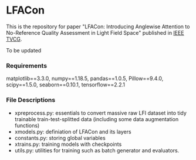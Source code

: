# LFACon
This is the repository for paper "LFACon: Introducing Anglewise Attention to No-Reference Quality Assessment in Light Field Space" published in [IEEE TVCG](https://ieeexplore.ieee.org/document/10049721).

To be updated



### Requirements
matplotlib==3.3.0,
numpy==1.18.5,
pandas==1.0.5,
Pillow==9.4.0,
scipy==1.5.0,
seaborn==0.10.1,
tensorflow==2.2.1



### File Descriptions
* xpreprocess.py: essentials to convert massive raw LFI dataset into tidy trainable train-test-splitted data (including some data augmentation functions)
* xmodels.py: definiation of LFACon and its layers
* constants.py: storing global variables
* xtrains.py: training models with checkpoints
* utils.py: utilities for training such as batch generator and evaluators.

